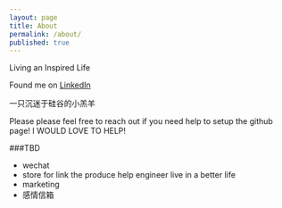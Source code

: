 ```yaml
---
layout: page
title: About
permalink: /about/
published: true
---
```


Living an Inspired Life


Found me on [LinkedIn](www.linkedin.com/in/byzhu)

一只沉迷于硅谷的小羔羊



Please please feel free to reach out if you need help to setup the github page! I WOULD LOVE TO HELP!

###TBD
 - wechat
 - store for link the produce help engineer live in a better life
 - marketing
 - 感情信箱
